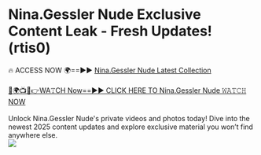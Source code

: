 # Nina.Gessler Nude Exclusive Content Leak - Fresh Updates! (rtis0)

🔥 ACCESS NOW 🌍==►► <a href="https://tinyurl.com/yc657z5k" rel="nofollow">Nina.Gessler Nude Latest Collection</a>
<br><br>
[🔴🌍📺📱👉WA𝚃CH Now==►► CLICK HERE TO Nina.Gessler Nude 𝚆𝙰𝚃𝙲𝙷 NOW](https://tinyurl.com/yc657z5k)
<br><br>
Unlock Nina.Gessler Nude's private videos and photos today! Dive into the newest 2025 content updates and explore exclusive material you won’t find anywhere else.
<br>
<a href="https://tinyurl.com/yc657z5k" rel="nofollow" data-target="animated-image.originalLink"><img src="https://camo.githubusercontent.com/8a4f000d20f83aca3bf7ec5f350d767afa0574a8a352519fd8cfa583a6f93a33/68747470733a2f2f692e696d6775722e636f6d2f644a486b345a712e676966" data-canonical-src="https://i.imgur.com/dJHk4Zq.gif" style="max-width: 100%; display: inline-block;" data-target="animated-image.originalImage"></a>
<br>
